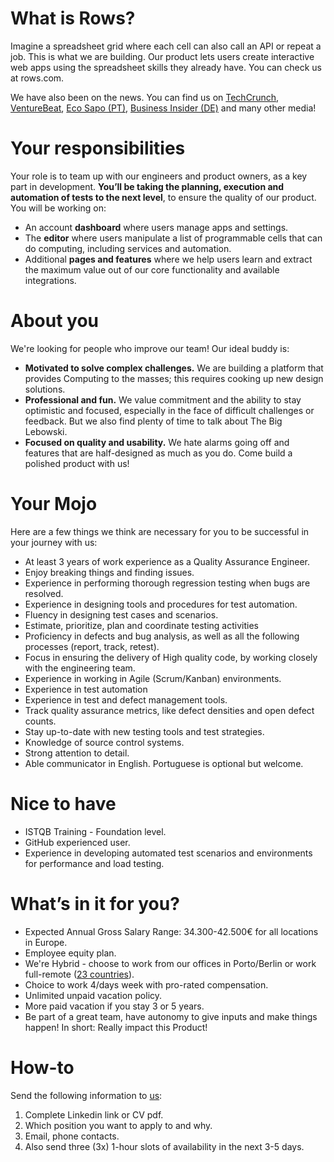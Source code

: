 # What is Rows?

Imagine a spreadsheet grid where each cell can also call an API or repeat a job. This is what we are building. Our product lets users create interactive web apps using the spreadsheet skills they already have. You can check us at rows.com.

We have also been on the news. You can find us on [TechCrunch](https://tcrn.ch/3dEhNKD), [VentureBeat](https://venturebeat.com/2021/02/23/rows-raises-16-million-and-launches-next-gen-spreadsheets-with-built-in-data-integrations/), [Eco Sapo (PT)](https://eco.sapo.pt/2021/02/23/rows-capta-13-milhoes-em-serie-b-para-continuar-a-fazer-crescer-equipa-e-produto-entre-o-porto-e-berlim/), [Business Insider (DE)](https://www.businessinsider.de/gruenderszene/rows-excel-konkurrent-finanzierung/) and many other media!

# Your responsibilities

Your role is to team up with our engineers and product owners, as a key part in development.
**You’ll be taking the planning, execution and automation of tests to the next level**, to ensure the quality of our product. You will be working on:

- An account **dashboard** where users manage apps and settings.
- The **editor** where users manipulate a list of programmable cells that can do computing, including services and automation.
- Additional **pages and features** where we help users learn and extract the maximum value out of our core functionality and available integrations.

# About you

We're looking for people who improve our team! Our ideal buddy is:

- **Motivated to solve complex challenges.** We are building a platform that provides Computing to the masses; this requires cooking up new design solutions.
- **Professional and fun.** We value commitment and the ability to stay optimistic and focused, especially in the face of difficult challenges or feedback. But we also find plenty of time to talk about The Big Lebowski.
- **Focused on quality and usability.** We hate alarms going off and features that are half-designed as much as you do. Come build a polished product with us!

# Your Mojo

Here are a few things we think are necessary for you to be successful in your journey with us:

- At least 3 years of work experience as a Quality Assurance Engineer.
- Enjoy breaking things and finding issues.
- Experience in performing thorough regression testing when bugs are resolved.
- Experience in designing tools and procedures for test automation.
- Fluency in designing test cases and scenarios.
- Estimate, prioritize, plan and coordinate testing activities
- Proficiency in defects and bug analysis, as well as all the following processes (report, track, retest).
- Focus in ensuring the delivery of High quality code, by working closely with the engineering team.
- Experience in working in Agile (Scrum/Kanban) environments.
- Experience in test automation
- Experience in test and defect management tools.
- Track quality assurance metrics, like defect densities and open defect counts.
- Stay up-to-date with new testing tools and test strategies.
- Knowledge of source control systems.
- Strong attention to detail.
- Able communicator in English. Portuguese is optional but welcome.

# Nice to have

- ISTQB Training - Foundation level.
- GitHub experienced user.
- Experience in developing automated test scenarios and environments for performance and load testing.

# What’s in it for you?

- Expected Annual Gross Salary Range: 34.300-42.500€ for all locations in Europe.
- Employee equity plan.
- We're Hybrid - choose to work from our offices in Porto/Berlin or work full-remote ([23 countries](https://github.com/rows/hiring/blob/master/FAQs.md)).
- Choice to work 4/days week with pro-rated compensation.
- Unlimited unpaid vacation policy.
- More paid vacation if you stay 3 or 5 years.
- Be part of a great team, have autonomy to give inputs and make things happen! In short: Really impact this Product!

# How-to

Send the following information to [us](mailto:join@rows.com):

1.  Complete Linkedin link or CV pdf.
2.  Which position you want to apply to and why.
3.  Email, phone contacts.
4.  Also send three (3x) 1-hour slots of availability in the next 3-5 days.
